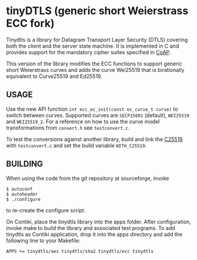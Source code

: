 tinyDTLS (generic short Weierstrass ECC fork)
=======
Tinydtls is a library for Datagram Transport Layer Security (DTLS) covering both the client and the server state machine. It is implemented in C and provides support for the mandatory cipher suites specified in [CoAP](https://tools.ietf.org/html/rfc7252).

This version of the library modifies the ECC functions to support generic short Weierstrass curves and adds the curve Wei25519 that is birationally equivalent to Curve25519 and Ed25519.

## USAGE

Use the new API function `int ecc_ec_init(const ec_curve_t curve)` to switch between curves. Supported curves are `SECP256R1` (default), `WEI25519` and `WEI25519_2`.
For a reference on how to use the curve model transformations from `convert.h` see `testconvert.c`.

To test the conversions against another library, build and link the [C25519](https://github.com/ncme/c25519) with `testconvert.c` and set the build variable `WITH_C25519`.

## BUILDING

When using the code from the git repository at sourceforge, invoke

    $ autoconf
    $ autoheader
    $ ./configure

to re-create the configure script.

On Contiki, place the tinydtls library into the apps folder. After configuration, invoke make to build the library and associated test programs. To add tinydtls as Contiki application, drop it into the apps directory and add the following line to your Makefile:

    APPS += tinydtls/aes tinydtls/sha2 tinydtls/ecc tinydtls
